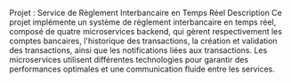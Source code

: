 Projet : Service de Règlement Interbancaire en Temps Réel
Description
Ce projet implémente un système de règlement interbancaire en temps réel, composé de quatre microservices backend, qui gèrent respectivement les comptes bancaires, l'historique des transactions, la création et validation des transactions, ainsi que les notifications liées aux transactions. Les microservices utilisent différentes technologies pour garantir des performances optimales et une communication fluide entre les services.

